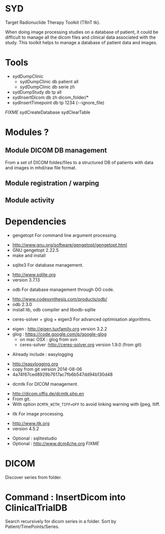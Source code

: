 
SYD
===

Target Radionuclide Therapy Toolkit (TRnT tk).

When doing image processing studies on a database of patient, it could be difficult to manage all the dicom files and clinical data associated with the study. This toolkit helps to manage a database of patient data and images.

Tools
=====

- sydDumpClinic
  - sydDumpClinic db patient all
  - sydDumpClinic db serie zh
- sydDumpStudy db tp all
- sydInsertDicom db zh dicom_folder/*
- sydInsertTimepoint db tp 1234 (--ignore_file)

*FIXME* sydCreateDatabase sydClearTable




Modules ?
=======

Module DICOM DB management
--------------------------

From a set of DICOM foldes/files to a structured DB of patients with data and images in mhd/raw file format.

Module registration / warping
-----------------------------

Module activity
---------------



Dependencies
============

* gengetopt
For command line argument processing.
- http://www.gnu.org/software/gengetopt/gengetopt.html
- GNU gengetopt 2.22.5
- make and install

* sqlite3
For database management.
- http://www.sqlite.org
- version 3.7.13

* odb
For database management through OO code.
- http://www.codesynthesis.com/products/odb/
- odb 2.3.0
- install lib, odb compiler and  libodb-sqlite

* ceres-solver + glog + eigen3
For advanced optimisation algorithms.
- eigen : http://eigen.tuxfamily.org version 3.2.2
- glog : https://code.google.com/p/google-glog
  - on mac OSX : glog from svn
  - ceres-solver :http://ceres-solver.org version 1.9.0
    (from git)

* Already include : easylogging
- http://easylogging.org
- copy from git version 2014-08-06
- 4a74f67ced8929b7617ac7fb6b547dd94b130d48

* dcmtk
For DICOM management.
- http://dicom.offis.de/dcmtk.php.en
- From git.
- With option `DCMTK_WITH_TIFF=OFF` to avoid linking warning with ljpeg, ltiff.

* itk
For image processing.
- http://www.itk.org
- version 4.5.2

* Optional : sqlitestudio
* Optional : http://www.dcm4che.org *FIXME*

DICOM
=====

Discover series from folder.

Command : InsertDicom into ClinicalTrialDB
==========================================
Search recursively for dicom series in a folder. Sort by Patient/TimePoints/Series.
